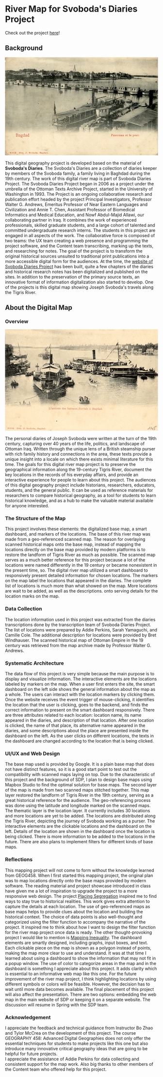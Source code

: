# River Map for Svoboda's Diaries Project

Check out the project [here](https://shi-lin-li.github.io/SDP-mapping/index.html#8/32.674/44.953)!

## Background

![Bagdad](images/bagdad.jpg)

This digital geography project is developed based on the material of **Svoboda's Diaries**. The Svoboda's Diaries are a collection of diaries keeper by members of the Svoboda family, a family living in Baghdad during the 19th century. The work of this digital river map is part of Svoboda Diaries Project. The Svoboda Diaries Project began in 2006 as a project under the umbrella of the Ottoman Texts Archive Project, started in the University of Washington in 1993. The Project is an ongoing collaborative research and publication effort headed by the project Principal Investigators, Professor Walter G. Andrews, Emeritus Professor of Near Eastern Languages and Civilization and Annie T. Chen, Assistant Professor of Biomedical Informatics and Medical Education, and Nowf Abdul-Majid Allawi, our collaborating partner in Iraq. It combines the work of experienced professionals, skilled graduate students, and a large cohort of talented and committed undergraduate research interns. The students in this project are engaged in all aspects of the work. The collaborative force is composed of two teams: the UX team creating a web presence and programming the project software, and the Content team transcribing, marking up the texts, and researching for notes. The goal of the project is to transform the original historical sources unsuited to traditional print publications into a more accessible digital form for the audiences. At the time, the [website of Svoboda Diaries Project]() has been built, quite a few chapters of the diaries and historical research notes has been digitalized and published on the sites. In addition to the preservation of the primary source texts, an innovative format of information digitalization also started to develop. One of the projects is this digital map showing Joseph Svoboda's travels along the Tigris River.

## About the Digital Map

### Overview

![Postcard](images/postcard.jpg)

The personal diaries of Joseph Svoboda were written at the turn of the 19th century, capturing over 40 years of the life, politics, and landscape of Ottoman Iraq. Written through the unique lens of a British steamship purser with rich family history and connections in the area, these texts provide a unique insight into a locale on which there exists minimal literature for this time. The goals for this digital river map project is to preserve the geographical information along the 19-century Tigris River, document the key locations in the records of his everyday affairs, and provide an interactive experience for people to learn about this project. The audiences of this digital geography project include historians, researchers, educators, students, and the general public. It can be used as reference materials for researchers to compare historical geography, as a tool for students to learn historical knowledge, and as a hub to make the valuable material available for anyone interested. 

### The Structure of the Map

This project involves these elements: the digitalized base map, a smart dashboard, and markers of the locations. The base of this river map was made from a geo-referenced scanned map. The reason for overlaying scanned historical maps onto the base map, instead of mapping the locations directly on the base map provided by modern platforms is to restore the landform of Tigris River as much as possible. The scanned map serves as a much better reference for this project because a lot of the locations were named differently in the 19 century or became nonexistent in the present time, so. The digital river map utilized a smart dashboard to responsively present detailed information for chosen locations. The markers on the map label the locations that appeared in the diaries. The complete list of locations is much more than what showed on the map. More locations are wait to be added, as well as the descriptions. onto serving details for the location marks on the map.

### Data Collection

The location information used in this project was extracted from the diaries transcriptions done by the transcription team of Svoboda Diaries Project. The list of locations were prepared by Addie Perkins, Sarah Yamaguchi, and Camille Cole. The additional description for locations were provided by Bret Windhauser. The scanned historical map of Ottoman Empire in the 19 century was retrieved from the map archive made by Professor Walter G. Andrews. 

### Systematic Architecture

The data flow of this project is very simple because the main purpose is to display and visualize information. The interactive elements are the locations labeled by markers on the map. When a user first enters the site, the smart dashboard on the left side shows the general information about the map as a whole. The users can interact with the location markers by clicking them. Once the website receives the event trigger of mouse-clicking, it identifies the location that the user is clicking, goes to the backend, and finds the correct information to present on the smart dashboard responsively. There are three attributes related to each location: location name, its name appeared in the diaries, and description of that location. After one location is clicked, the name of that place, its alternative name appeared in the diaries, and some descriptions about the place are presented inside the dashboard on the left. As the user clicks on different locations, the texts in the dashboard are changed according to the location that is being clicked.

### UI/UX and Web Design

The base map used is provided by Google. It is a plain base map that does not have distinct features, so it is a good start point to test out the compatibility with scanned maps laying on top. Due to the characteristic of this project and the background of SDP, I plan to design base maps using Mapbox Studio to find the optimal solution for base maps. The second layer of the map is made from two scanned maps stitched together. This map layer restored the landform of Tigris River in the 19th century, serving as a great historical reference for the audience. The geo-referencing process was done using the latitude and longitude marked on the scanned maps. The thematic layer is the location layer. It currently includes 30 locations and more locations are yet to be added. The locations are distributed along the Tigris River, depicting the journey of Svoboda working as a purser. The interactive elements are the clickable locations and the dashboard on the left. Details of the location are shown in the dashboard once the location is being clicked. There is more information to be added to the locations in the future. There are also plans to implement filters for different kinds of base maps.

### Reflections

This mapping project will not come to form without the knowledge learned from GEOG458. When I first started this mapping project, the original plan was to map locations directly onto the base maps provided by modern software. The reading material and project showcase introduced in class have given me a lot of inspiration to upgrade the project to a more responsive web design. The project [Placing Segregation](http://dsps.lib.uiowa.edu/placingsegregation/methods/) inspired me to find ways to stay true to historical realities. This work gives extra attention to capture the details at each location. The use of geo-referenced maps as base maps helps to provide clues about the location and building the historical context. The choice of data points is also well-thought and categorized using the filter function to accompany the narrative of the project. It inspired me to think about how I want to design the filter function for the river map project once data is ready. The other thought-provoking project I would like to mention is [Mapping Inequality](https://dsl.richmond.edu/panorama/redlining/#loc=5/39.1/-94.58). The dashboard elements are smartly designed, including graphs, input boxes, and text. Each clickable piece on the map is shown as a polygon instead of points, making the map more clear to use and understand. It was at that time I learned about using a dashboard to show the information that may not fit in a popup window. The use of color to categorize areas in the map and in the dashboard is something I appreciate about this project. It adds clarity which is essential to an informative web map like this one. For the future improvement of the river map project, I think highlighting locations by using different symbols or colors will be feasible. However, the decision has to wait until more data becomes available. The final placement of this project will also affect the presentation. There are two options: embedding the web map in the main website of SDP or keeping it on a separate website. The discussion will resume in Spring with the SDP team. 

### Acknowledgement

I appreciate the feedback and technical guidance from Instructor Bo Zhao and Tylor McCrea on the development of this project. The course GEOGRAPHY 458: Advanced Digital Geographies does not only offer the essential techniques for students to make projects like this one but also introduce many innovative critical geography ideas that are going to be helpful for future projects.
<br>I appreciate the assistance of Addie Perkins for data collecting and consistent support for the map work. Also big thanks to other members of the Content team who offered help for this project.
